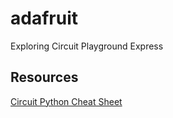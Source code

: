 # adafruit
Exploring Circuit Playground Express

## Resources
[Circuit Python Cheat Sheet](https://github.com/adafruit/awesome-circuitpython/blob/master/cheatsheet/CircuitPython_Cheatsheet.md)
